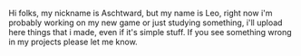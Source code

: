 Hi folks, my nickname is Aschtward, but my name is Leo, right now i'm probably working on my new game or just studying something, i'll upload here things that i made, even if it's simple stuff.
If you see something wrong in my projects please let me know.
